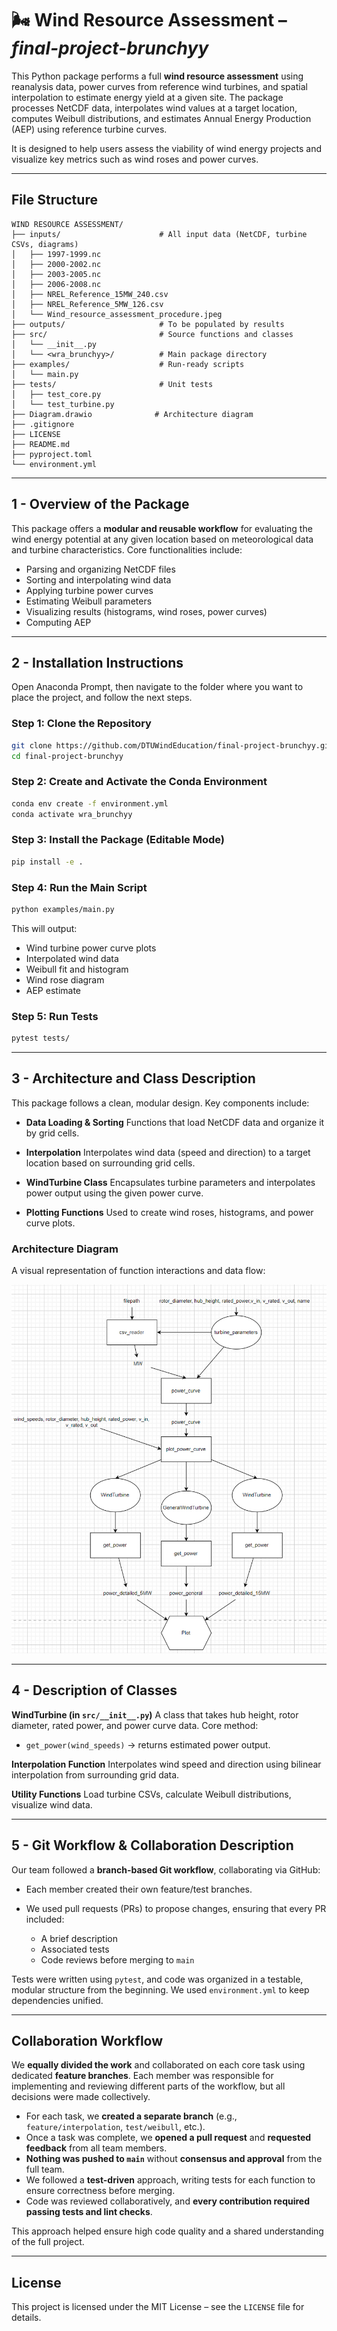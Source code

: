 

# 🌬️ Wind Resource Assessment – *final-project-brunchyy*

This Python package performs a full **wind resource assessment** using reanalysis data, power curves from reference wind turbines, and spatial interpolation to estimate energy yield at a given site. The package processes NetCDF data, interpolates wind values at a target location, computes Weibull distributions, and estimates Annual Energy Production (AEP) using reference turbine curves.

It is designed to help users assess the viability of wind energy projects and visualize key metrics such as wind roses and power curves.

---

##  File Structure

```
WIND RESOURCE ASSESSMENT/
├── inputs/                      # All input data (NetCDF, turbine CSVs, diagrams)
│   ├── 1997-1999.nc
│   ├── 2000-2002.nc
│   ├── 2003-2005.nc
│   ├── 2006-2008.nc
│   ├── NREL_Reference_15MW_240.csv
│   ├── NREL_Reference_5MW_126.csv
│   └── Wind_resource_assessment_procedure.jpeg
├── outputs/                     # To be populated by results
├── src/                         # Source functions and classes
│   └── __init__.py
│   └── <wra_brunchyy>/          # Main package directory 
├── examples/                    # Run-ready scripts
│   └── main.py
├── tests/                       # Unit tests
│   ├── test_core.py
│   └── test_turbine.py
├── Diagram.drawio              # Architecture diagram
├── .gitignore
├── LICENSE
├── README.md
├── pyproject.toml
└── environment.yml
```

---

## 1 - Overview of the Package

This package offers a **modular and reusable workflow** for evaluating the wind energy potential at any given location based on meteorological data and turbine characteristics. Core functionalities include:

* Parsing and organizing NetCDF files
* Sorting and interpolating wind data
* Applying turbine power curves
* Estimating Weibull parameters
* Visualizing results (histograms, wind roses, power curves)
* Computing AEP

---

## 2 - Installation Instructions

Open Anaconda Prompt, then navigate to the folder where you want to place the project, and follow the next steps.

### Step 1: Clone the Repository

```bash
git clone https://github.com/DTUWindEducation/final-project-brunchyy.git
cd final-project-brunchyy
```

### Step 2: Create and Activate the Conda Environment

```bash
conda env create -f environment.yml
conda activate wra_brunchyy
```

### Step 3: Install the Package (Editable Mode)

```bash
pip install -e .
```

### Step 4: Run the Main Script

```bash
python examples/main.py
```

This will output:

* Wind turbine power curve plots
* Interpolated wind data
* Weibull fit and histogram
* Wind rose diagram
* AEP estimate

### Step 5: Run Tests

```bash
pytest tests/
```

---

## 3 - Architecture and Class Description

This package follows a clean, modular design. Key components include:

* **Data Loading & Sorting**
  Functions that load NetCDF data and organize it by grid cells.

* **Interpolation**
  Interpolates wind data (speed and direction) to a target location based on surrounding grid cells.

* **WindTurbine Class**
  Encapsulates turbine parameters and interpolates power output using the given power curve.

* **Plotting Functions**
  Used to create wind roses, histograms, and power curve plots.

### Architecture Diagram

A visual representation of function interactions and data flow:

![figure](diagram.jpeg)

---

## 4 - Description of Classes

**WindTurbine (in `src/__init__.py`)**
A class that takes hub height, rotor diameter, rated power, and power curve data. Core method:

* `get_power(wind_speeds)` → returns estimated power output.

**Interpolation Function**
Interpolates wind speed and direction using bilinear interpolation from surrounding grid data.

**Utility Functions**
Load turbine CSVs, calculate Weibull distributions, visualize wind data.

---

## 5 - Git Workflow & Collaboration Description

Our team followed a **branch-based Git workflow**, collaborating via GitHub:

* Each member created their own feature/test branches.
* We used pull requests (PRs) to propose changes, ensuring that every PR included:

  * A brief description
  * Associated tests
  * Code reviews before merging to `main`

Tests were written using `pytest`, and code was organized in a testable, modular structure from the beginning. We used `environment.yml` to keep dependencies unified.

---


## Collaboration Workflow

We **equally divided the work** and collaborated on each core task using dedicated **feature branches**. Each member was responsible for implementing and reviewing different parts of the workflow, but all decisions were made collectively.

* For each task, we **created a separate branch** (e.g., `feature/interpolation`, `test/weibull`, etc.).
* Once a task was complete, we **opened a pull request** and **requested feedback** from all team members.
* **Nothing was pushed to `main`** without **consensus and approval** from the full team.
* We followed a **test-driven** approach, writing tests for each function to ensure correctness before merging.
* Code was reviewed collaboratively, and **every contribution required passing tests and lint checks**.

This approach helped ensure high code quality and a shared understanding of the full project.

---

##  License

This project is licensed under the MIT License – see the `LICENSE` file for details.

